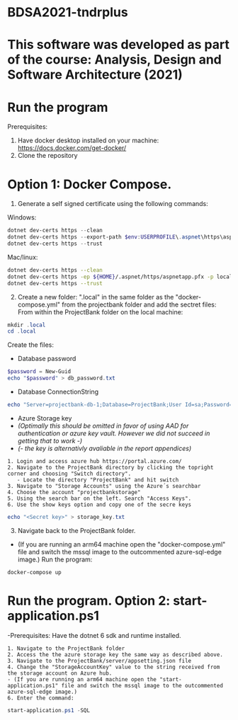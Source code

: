 # BDSA2021-tndrplus
# This software was developed as part of the course: Analysis, Design and Software Architecture (2021)

# Run the program
Prerequisites:
1. Have docker desktop installed on your machine: https://docs.docker.com/get-docker/
2. Clone the repository

# Option 1: Docker Compose.
1. Generate a self signed certificate using the following commands: 

Windows: 
```powershell  
dotnet dev-certs https --clean
dotnet dev-certs https --export-path $env:USERPROFILE\.aspnet\https\aspnetapp.pfx --password localhost --trust
dotnet dev-certs https --trust
```
Mac/linux: 
```zsh
dotnet dev-certs https --clean
dotnet dev-certs https -ep ${HOME}/.aspnet/https/aspnetapp.pfx -p localhost
dotnet dev-certs https --trust
```
2. Create a new folder: ".local" in the same folder as the "docker-compose.yml" from the projectbank folder and add the sectret files:
From within the ProjectBank folder on the local machine:
```powershell
mkdir .local
cd .local
```
Create the files:
- Database password
```powershell
$password = New-Guid
echo "$password" > db_password.txt
```
- Database ConnectionString
```powershell
echo "Server=projectbank-db-1;Database=ProjectBank;User Id=sa;Password=$password;Trusted_Connection=False;Encrypt=False" > connection_string.txt
```
- Azure Storage key 
- *(Optimally this should be omitted in favor of using AAD for authentication or azure key vault. However we did not succeed in getting that to work -)*
- *(- the key is alternativly avaliable in the report appendices)*
```Access the storage account key using the ProjectBank tenant on Azure Hub.
1. Login and access azure hub https://portal.azure.com/
2. Navigate to the ProjectBank directory by clicking the topright corner and choosing "Switch directory". 
   - Locate the directory "ProjectBank" and hit switch
3. Navigate to "Storage Accounts" using the Azure´s searchbar
4. Choose the account "projectbankstorage"
5. Using the search bar on the left. Search "Access Keys".
6. Use the show keys option and copy one of the secre keys
```

```powershell
echo "<Secret key>" > storage_key.txt
```

3. Navigate back to the ProjectBank folder.
- (If you are running an arm64 machine open the "docker-compose.yml" file and switch the mssql image to the outcommented azure-sql-edge image.)
Run the program:
```powershell
docker-compose up
```

# Run the program. Option 2: start-application.ps1
-Prerequisites: Have the dotnet 6 sdk and runtime installed.
```
1. Navigate to the ProjectBank folder
2. Access the the azure storage key the same way as described above.
3. Navigate to the ProjectBank/server/appsetting.json file
4. Change the "StorageAccountKey" value to the string received from the storage account on Azure hub.
- (If you are running an arm64 machine open the "start-application.ps1" file and switch the mssql image to the outcommented azure-sql-edge image.)
6. Enter the command:
```

```powershell
start-application.ps1 -SQL
```

